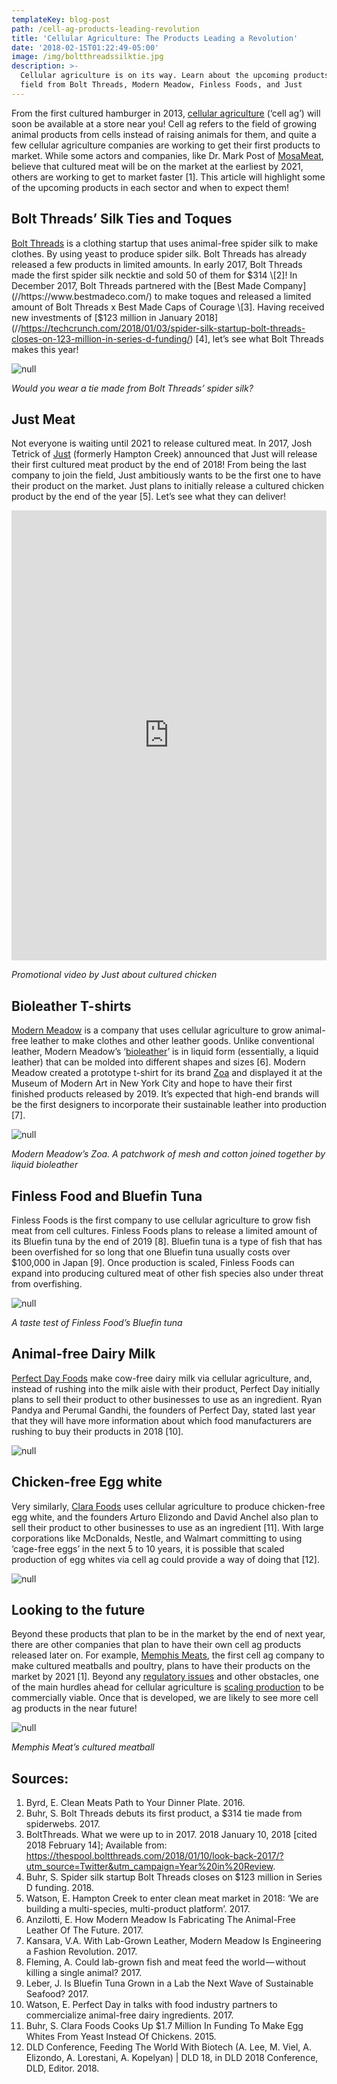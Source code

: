 ```yaml
---
templateKey: blog-post
path: /cell-ag-products-leading-revolution
title: 'Cellular Agriculture: The Products Leading a Revolution'
date: '2018-02-15T01:22:49-05:00'
image: /img/boltthreadssilktie.jpg
description: >-
  Cellular agriculture is on its way. Learn about the upcoming products in the
  field from Bolt Threads, Modern Meadow, Finless Foods, and Just
---
```

From the first cultured hamburger in 2013, [cellular agriculture](//www.cell.ag/cellular-agriculture-future-of-food) (‘cell ag’) will soon be available at a store near you! Cell ag refers to the field of growing animal products from cells instead of raising animals for them, and quite a few cellular agriculture companies are working to get their first products to market. While some actors and companies, like Dr. Mark Post of [MosaMeat](//mosameat.eu/), believe that cultured meat will be on the market at the earliest by 2021, others are working to get to market faster \[1]. This article will highlight some of the upcoming products in each sector and when to expect them!

## Bolt Threads’ Silk Ties and Toques

[Bolt Threads](//www.boltthreads.com) is a clothing startup that uses animal-free spider silk to make clothes. By using yeast to produce spider silk. Bolt Threads has already released a few products in limited amounts. In early 2017, Bolt Threads made the first spider silk necktie and sold 50 of them for $314 \[2]! In December 2017, Bolt Threads partnered with the [Best Made Company](//https://www.bestmadeco.com/) to make toques and released a limited amount of Bolt Threads x Best Made Caps of Courage \[3]. Having received new investments of [$123 million in January 2018](//https://techcrunch.com/2018/01/03/spider-silk-startup-bolt-threads-closes-on-123-million-in-series-d-funding/) \[4], let’s see what Bolt Threads makes this year!

![null](/img/boltthreadssilktie.jpg)

_Would you wear a tie made from Bolt Threads’ spider silk?_

## Just Meat

Not everyone is waiting until 2021 to release cultured meat. In 2017, Josh Tetrick of [Just](//www.justforall.com) (formerly Hampton Creek) announced that Just will release their first cultured meat product by the end of 2018! From being the last company to join the field, Just ambitiously wants to be the first one to have their product on the market. Just plans to initially release a cultured chicken product by the end of the year \[5]. Let’s see what they can deliver!

<iframe width="100%" height="720" src="https://www.youtube.com/embed/_GgP6jo5DTM" frameborder="0" allow="encrypted-media" allowfullscreen></iframe>

_Promotional video by Just about cultured chicken_

## Bioleather T-shirts

[Modern Meadow](//www.modernmeadow.com) is a company that uses cellular agriculture to grow animal-free leather to make clothes and other leather goods. Unlike conventional leather, Modern Meadow’s ‘[bioleather](//www.cell.ag/lab-grown-clothing)’ is in liquid form (essentially, a liquid leather) that can be molded into different shapes and sizes \[6]. Modern Meadow created a prototype t-shirt for its brand [Zoa](//www.zoa.is) and displayed it at the Museum of Modern Art in New York City and hope to have their first finished products released by 2019. It’s expected that high-end brands will be the first designers to incorporate their sustainable leather into production \[7].

![null](/img/zoa-tshirt.jpg)

_Modern Meadow’s Zoa. A patchwork of mesh and cotton joined together by liquid bioleather_

## Finless Food and Bluefin Tuna

Finless Foods is the first company to use cellular agriculture to grow fish meat from cell cultures. Finless Foods plans to release a limited amount of its Bluefin tuna by the end of 2019 \[8]. Bluefin tuna is a type of fish that has been overfished for so long that one Bluefin tuna usually costs over $100,000 in Japan \[9]. Once production is scaled, Finless Foods can expand into producing cultured meat of other fish species also under threat from overfishing.

![null](/img/finless-food-tunatasting.jpg)

_A taste test of Finless Food’s Bluefin tuna_

## Animal-free Dairy Milk

[Perfect Day Foods](//www.perfectdayfoods.com) make cow-free dairy milk via cellular agriculture, and, instead of rushing into the milk aisle with their product, Perfect Day initially plans to sell their product to other businesses to use as an ingredient. Ryan Pandya and Perumal Gandhi, the founders of Perfect Day, stated last year that they will have more information about which food manufacturers are rushing to buy their products in 2018 \[10].

![null](/img/perfectdaymilk.jpg)

## Chicken-free Egg white

Very similarly, [Clara Foods](//www.clarafoods.com) uses cellular agriculture to produce chicken-free egg white, and the founders Arturo Elizondo and David Anchel also plan to sell their product to other businesses to use as an ingredient \[11]. With large corporations like McDonalds, Nestle, and Walmart committing to using ‘cage-free eggs’ in the next 5 to 10 years, it is possible that scaled production of egg whites via cell ag could provide a way of doing that \[12].

![null](/img/chicken-with-egg.jpeg)

## Looking to the future

Beyond these products that plan to be in the market by the end of next year, there are other companies that plan to have their own cell ag products released later on. For example, [Memphis Meats](//www.memphismeats.com), the first cell ag company to make cultured meatballs and poultry, plans to have their products on the market by 2021 \[1]. Beyond any [regulatory issues](//www.cell.ag/cell-ag-obstacles-ahead/) and other obstacles, one of the main hurdles ahead for cellular agriculture is [scaling production](//www.cell.ag/cell-ag-from-lab-to-market) to be commercially viable. Once that is developed, we are likely to see more cell ag products in the near future!

![null](/img/memphismeat-meatball.jpg)

_Memphis Meat’s cultured meatball_

## Sources:

1. Byrd, E. Clean Meats Path to Your Dinner Plate. 2016.
2. Buhr, S. Bolt Threads debuts its first product, a $314 tie made from spiderwebs. 2017.
3. BoltThreads. What we were up to in 2017. 2018 January 10, 2018 \[cited 2018 February 14]; Available from: https://thespool.boltthreads.com/2018/01/10/look-back-2017/?utm_source=Twitter&utm_campaign=Year%20in%20Review.
4. Buhr, S. Spider silk startup Bolt Threads closes on $123 million in Series D funding. 2018.
5. Watson, E. Hampton Creek to enter clean meat market in 2018: ‘We are building a multi-species, multi-product platform’. 2017.
6. Anzilotti, E. How Modern Meadow Is Fabricating The Animal-Free Leather Of The Future. 2017.
7. Kansara, V.A. With Lab-Grown Leather, Modern Meadow Is Engineering a Fashion Revolution. 2017.
8. Fleming, A. Could lab-grown fish and meat feed the world — without killing a single animal? 2017.
9. Leber, J. Is Bluefin Tuna Grown in a Lab the Next Wave of Sustainable Seafood? 2017.
10. Watson, E. Perfect Day in talks with food industry partners to commercialize animal-free dairy ingredients. 2017.
11. Buhr, S. Clara Foods Cooks Up $1.7 Million In Funding To Make Egg Whites From Yeast Instead Of Chickens. 2015.
12. DLD Conference, Feeding The World With Biotech (A. Lee, M. Viel, A. Elizondo, A. Lorestani, A. Kopelyan) | DLD 18, in DLD 2018 Conference, DLD, Editor. 2018.
